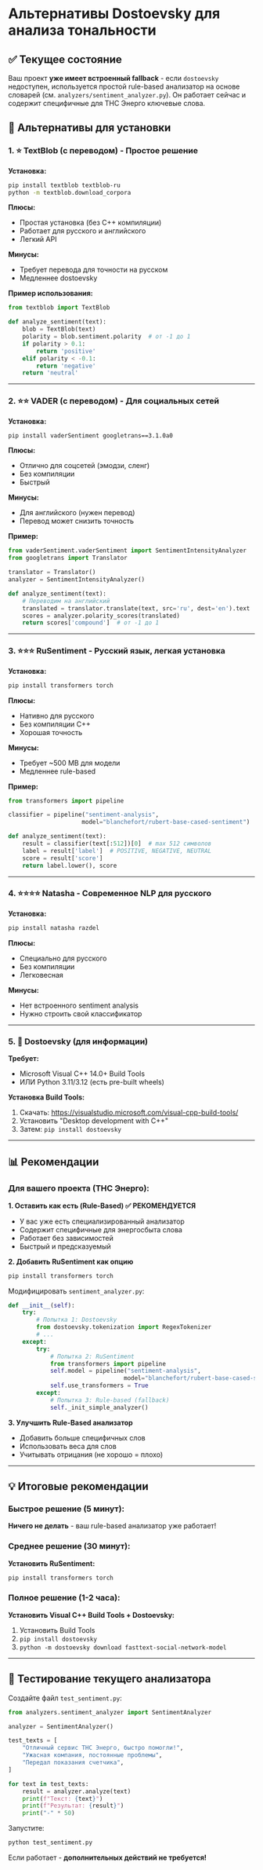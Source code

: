 # Альтернативы Dostoevsky для анализа тональности

## ✅ Текущее состояние
Ваш проект **уже имеет встроенный fallback** - если `dostoevsky` недоступен, используется простой rule-based анализатор на основе словарей (см. `analyzers/sentiment_analyzer.py`). Он работает сейчас и содержит специфичные для ТНС Энерго ключевые слова.

## 🔄 Альтернативы для установки

### 1. ⭐ **TextBlob (с переводом)** - Простое решение
**Установка:**
```bash
pip install textblob textblob-ru
python -m textblob.download_corpora
```

**Плюсы:**
- Простая установка (без C++ компиляции)
- Работает для русского и английского
- Легкий API

**Минусы:**
- Требует перевода для точности на русском
- Медленнее dostoevsky

**Пример использования:**
```python
from textblob import TextBlob

def analyze_sentiment(text):
    blob = TextBlob(text)
    polarity = blob.sentiment.polarity  # от -1 до 1
    if polarity > 0.1:
        return 'positive'
    elif polarity < -0.1:
        return 'negative'
    return 'neutral'
```

---

### 2. ⭐⭐ **VADER (с переводом)** - Для социальных сетей
**Установка:**
```bash
pip install vaderSentiment googletrans==3.1.0a0
```

**Плюсы:**
- Отлично для соцсетей (эмодзи, сленг)
- Без компиляции
- Быстрый

**Минусы:**
- Для английского (нужен перевод)
- Перевод может снизить точность

**Пример:**
```python
from vaderSentiment.vaderSentiment import SentimentIntensityAnalyzer
from googletrans import Translator

translator = Translator()
analyzer = SentimentIntensityAnalyzer()

def analyze_sentiment(text):
    # Переводим на английский
    translated = translator.translate(text, src='ru', dest='en').text
    scores = analyzer.polarity_scores(translated)
    return scores['compound']  # от -1 до 1
```

---

### 3. ⭐⭐⭐ **RuSentiment** - Русский язык, легкая установка
**Установка:**
```bash
pip install transformers torch
```

**Плюсы:**
- Нативно для русского
- Без компиляции C++
- Хорошая точность

**Минусы:**
- Требует ~500 MB для модели
- Медленнее rule-based

**Пример:**
```python
from transformers import pipeline

classifier = pipeline("sentiment-analysis", 
                     model="blanchefort/rubert-base-cased-sentiment")

def analyze_sentiment(text):
    result = classifier(text[:512])[0]  # max 512 символов
    label = result['label']  # POSITIVE, NEGATIVE, NEUTRAL
    score = result['score']
    return label.lower(), score
```

---

### 4. ⭐⭐⭐⭐ **Natasha** - Современное NLP для русского
**Установка:**
```bash
pip install natasha razdel
```

**Плюсы:**
- Специально для русского
- Без компиляции
- Легковесная

**Минусы:**
- Нет встроенного sentiment analysis
- Нужно строить свой классификатор

---

### 5. 🚫 **Dostoevsky (для информации)**
**Требует:**
- Microsoft Visual C++ 14.0+ Build Tools
- ИЛИ Python 3.11/3.12 (есть pre-built wheels)

**Установка Build Tools:**
1. Скачать: https://visualstudio.microsoft.com/visual-cpp-build-tools/
2. Установить "Desktop development with C++"
3. Затем: `pip install dostoevsky`

---

## 📊 Рекомендации

### Для вашего проекта (ТНС Энерго):

**1. Оставить как есть (Rule-Based) ✅ РЕКОМЕНДУЕТСЯ**
- У вас уже есть специализированный анализатор
- Содержит специфичные для энергосбыта слова
- Работает без зависимостей
- Быстрый и предсказуемый

**2. Добавить RuSentiment как опцию**
```bash
pip install transformers torch
```
Модифицировать `sentiment_analyzer.py`:
```python
def __init__(self):
    try:
        # Попытка 1: Dostoevsky
        from dostoevsky.tokenization import RegexTokenizer
        # ...
    except:
        try:
            # Попытка 2: RuSentiment
            from transformers import pipeline
            self.model = pipeline("sentiment-analysis", 
                                 model="blanchefort/rubert-base-cased-sentiment")
            self.use_transformers = True
        except:
            # Попытка 3: Rule-based (fallback)
            self._init_simple_analyzer()
```

**3. Улучшить Rule-Based анализатор**
- Добавить больше специфичных слов
- Использовать веса для слов
- Учитывать отрицания (не хорошо = плохо)

---

## 💡 Итоговые рекомендации

### Быстрое решение (5 минут):
**Ничего не делать** - ваш rule-based анализатор уже работает!

### Среднее решение (30 минут):
**Установить RuSentiment:**
```bash
pip install transformers torch
```

### Полное решение (1-2 часа):
**Установить Visual C++ Build Tools + Dostoevsky:**
1. Установить Build Tools
2. `pip install dostoevsky`
3. `python -m dostoevsky download fasttext-social-network-model`

---

## 🧪 Тестирование текущего анализатора

Создайте файл `test_sentiment.py`:
```python
from analyzers.sentiment_analyzer import SentimentAnalyzer

analyzer = SentimentAnalyzer()

test_texts = [
    "Отличный сервис ТНС Энерго, быстро помогли!",
    "Ужасная компания, постоянные проблемы",
    "Передал показания счетчика",
]

for text in test_texts:
    result = analyzer.analyze(text)
    print(f"Текст: {text}")
    print(f"Результат: {result}")
    print("-" * 50)
```

Запустите:
```bash
python test_sentiment.py
```

Если работает - **дополнительных действий не требуется!**
